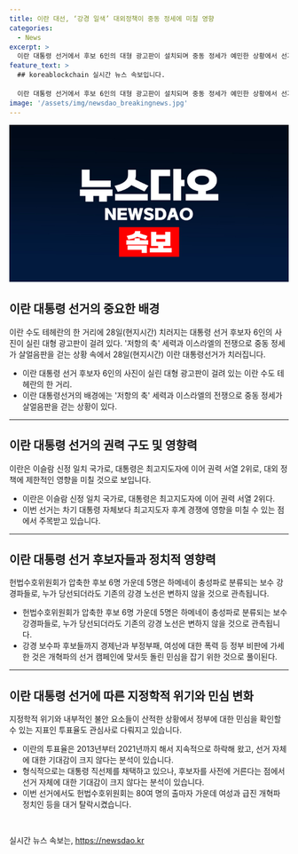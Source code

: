 ```yaml
---
title: 이란 대선, ‘강경 일색’ 대외정책이 중동 정세에 미칠 영향
categories:
  - News
excerpt: >
  이란 대통령 선거에서 후보 6인의 대형 광고판이 설치되며 중동 정세가 예민한 상황에서 선거가 치러집니다. 후임 대통령을 뽑기 위한 보궐선거로, 선출직인 대통령보다 비선출 최고지도자가 권력 1위인데, 이번 대선은 최고지도자 후계 경쟁에 영향을 줄 수 있습니다. 헌법수호위원회가 후보 6명을 승인했는데, 5명은 하메네이 충성파이고, 이들 중 누가 당선되든 이란의 강경 노선은 변하지 않을 것으로 예상됩니다. 대부분의 전문가들은 강경파가 당선될 가능성을 크게 보고 있습니다. 최근 강경 보수파 후보들도 정부 비판에 가세하며 등 돌린 민심을 잡기 위한 노력을 하고 있습니다.
feature_text: >
  ## koreablockchain 실시간 뉴스 속보입니다.

  이란 대통령 선거에서 후보 6인의 대형 광고판이 설치되며 중동 정세가 예민한 상황에서 선거가 치러집니다. 후임 대통령을 뽑기 위한 보궐선거로, 선출직인 대통령보다 비선출 최고지도자가 권력 1위인데, 이번 대선은 최고지도자 후계 경쟁에 영향을 줄 수 있습니다. 헌법수호위원회가 후보 6명을 승인했는데, 5명은 하메네이 충성파이고, 이들 중 누가 당선되든 이란의 강경 노선은 변하지 않을 것으로 예상됩니다. 대부분의 전문가들은 강경파가 당선될 가능성을 크게 보고 있습니다. 최근 강경 보수파 후보들도 정부 비판에 가세하며 등 돌린 민심을 잡기 위한 노력을 하고 있습니다.
image: '/assets/img/newsdao_breakingnews.jpg'
---
```


<p><img src="/assets/img/newsdao_breakingnews.jpg" alt="koreablockchain 속보" /></p>

<h2 data-ke-size="size26">이란 대통령 선거의 중요한 배경</h2>

<p data-ke-size="size16">이란 수도 테헤란의 한 거리에  28일(현지시간) 치러지는 대통령 선거 후보자 6인의 사진이 실린 대형 광고판이 걸려 있다. '저항의 축' 세력과 이스라엘의 전쟁으로 중동 정세가 살얼음판을 걷는 상황 속에서 28일(현지시간) 이란 대통령선거가 치러집니다.</p>

<ul>
  <li>이란 대통령 선거 후보자 6인의 사진이 실린 대형 광고판이 걸려 있는 이란 수도 테헤란의 한 거리.</li>
  <li>이란 대통령선거의 배경에는 '저항의 축' 세력과 이스라엘의 전쟁으로 중동 정세가 살얼음판을 걷는 상황이 있다.</li>
</ul>

<hr>

<h2 data-ke-size="size26">이란 대통령 선거의 권력 구도 및 영향력</h2>

<p data-ke-size="size16">이란은 이슬람 신정 일치 국가로, 대통령은 최고지도자에 이어 권력 서열 2위로, 대외 정책에 제한적인 영향을 미칠 것으로 보입니다.</p>

<ul>
  <li>이란은 이슬람 신정 일치 국가로, 대통령은 최고지도자에 이어 권력 서열 2위다.</li>
  <li>이번 선거는 차기 대통령 자체보다 최고지도자 후계 경쟁에 영향을 미칠 수 있는 점에서 주목받고 있습니다.</li>
</ul>

<hr>

<h2 data-ke-size="size26">이란 대통령 선거 후보자들과 정치적 영향력</h2>

<p data-ke-size="size16">헌법수호위원회가 압축한 후보 6명 가운데 5명은 하메네이 충성파로 분류되는 보수 강경파들로, 누가 당선되더라도 기존의 강경 노선은 변하지 않을 것으로 관측됩니다.</p>

<ul>
  <li>헌법수호위원회가 압축한 후보 6명 가운데 5명은 하메네이 충성파로 분류되는 보수 강경파들로, 누가 당선되더라도 기존의 강경 노선은 변하지 않을 것으로 관측됩니다.</li>
  <li>강경 보수파 후보들까지 경제난과 부정부패, 여성에 대한 폭력 등 정부 비판에 가세한 것은 개혁파의 선거 캠페인에 맞서듯 돌린 민심을 잡기 위한 것으로 풀이된다.</li>
</ul>

<hr>

<h2 data-ke-size="size26">이란 대통령 선거에 따른 지정학적 위기와 민심 변화</h2>

<p data-ke-size="size16">지정학적 위기와 내부적인 불안 요소들이 산적한 상황에서 정부에 대한 민심을 확인할 수 있는 지표인 투표율도 관심사로 다뤄지고 있습니다.</p>

<ul>
  <li>이란의 투표율은 2013년부터 2021년까지 해서 지속적으로 하락해 왔고, 선거 자체에 대한 기대감이 크지 않다는 분석이 있습니다.</li>
  <li>형식적으로는 대통령 직선제를 채택하고 있으나, 후보자를 사전에 거른다는 점에서 선거 자체에 대한 기대감이 크지 않다는 분석이 있습니다.</li>
  <li>이번 선거에서도 헌법수호위원회는 80여 명의 출마자 가운데 여성과 급진 개혁파 정치인 등을 대거 탈락시켰습니다.</li>
</ul>

<p data-ke-size="size16">&nbsp;</p>
실시간 뉴스 속보는, <a href="https://newsdao.kr" rel="dofollow">https://newsdao.kr</a>


